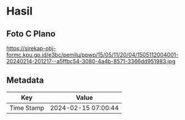 # Hasil

## Foto C Plano

https://sirekap-obj-formc.kpu.go.id/e3bc/pemilu/ppwp/15/05/11/20/04/1505112004001-20240214-201217--a5ffbc54-3080-4a4b-8571-3366dd951983.jpg


## Metadata

| Key        | Value               |
| ---------- | ------------------- |
| Time Stamp | 2024-02-15 07:00:44 |



